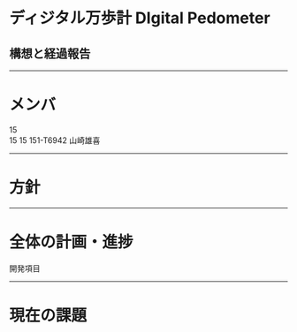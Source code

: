 # ディジタル万歩計 DIgital Pedometer
## 構想と経過報告

---

# メンバ
15  
15
15
151-T6942 山崎雄喜 

---
# 方針

---
# 全体の計画・進捗
開発項目

---

# 現在の課題

　